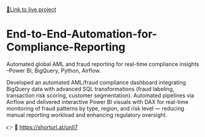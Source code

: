 <a href="https://shorturl.at/unIl7" target="_blank">🔗Link to live project</a>

# End-to-End-Automation-for-Compliance-Reporting

Automated global AML and fraud reporting for real-time compliance insights –Power BI, BigQuery, Python, Airflow.

Developed an automated AML/fraud compliance dashboard integrating BigQuery data with advanced SQL transformations (fraud labeling, transaction risk scoring, customer segmentation). Automated pipelines via Airflow and delivered interactive Power BI visuals with DAX for real-time monitoring of fraud patterns by type, region, and risk level — reducing manual reporting workload and enhancing regulatory oversight.

👉 🔗 https://shorturl.at/unIl7
